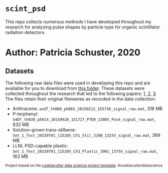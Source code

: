 # `scint_psd`

This repo collects numerous methods I have developed throughout my research for analyzing pulse shapes by particle type for organic scintillator radiation detectors. 

Author: Patricia Schuster, 2020  
==============================

Datasets
--------
The following raw data files were used in developing this repo and are available for you to download from [this folder](https://umich.box.com/v/scint-psd-repo-datar). These datasets were collected throughout the research that led to the following papers: [1](https://ieeexplore.ieee.org/document/7465791/), [2](https://www.sciencedirect.com/science/article/pii/S0168900216311342?via%3Dihub), [3](https://ieeexplore.ieee.org/document/8353858/). The files retain their original filenames as recorded in the data collection.   
* Anthracene: `andT_th000_ph065_20150212_155736_signal_raw.mat`, 318 MB  
* P-terphenyl:  `S4DT_th030_ph014_20150928_151727_PTER_1300V_Pos4_signal_raw.mat`, 632 MB  
* Solution-grown trans-stilbene:  `Set_1_Test_20150701_115205_Ch1_Stil_316B_1325V_signal_raw.mat`, 369 MB  
* LLNL PSD-capable plastic:  `Set_1_Test_20150701_115205_Ch3_Plastic_3901_1375V_signal_raw.mat`, 163 MB

<p><small>Project based on the <a target="_blank" href="https://drivendata.github.io/cookiecutter-data-science/">cookiecutter data science project template</a>. #cookiecutterdatascience</small></p>
